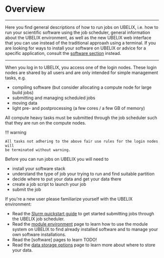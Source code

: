 # Overview

[software-overview]: ../software/index.md
[firststeps-loggingin]: ../firststeps/loggingin.md
[slurm-quickstart]: ../runjobs/scheduled-jobs/slurm-quickstart.md
[module-environment]: ../runjobs/ubelix_env/Lmod_modules.md
[data-storage-options]: ../storage/index.md
[billing-policy]: ../runjobs/lumi_env/billing.md

---

Here you find general descriptions of how to run jobs on UBELIX, i.e. how to run your scientific software using the job scheduler, general information about the UBELIX environment, as well as the new UBELIX web interface that you can use instead of the traditional approaxh using a terminal.
If you are looking for ways to install your software on UBELIX or advice for a specific application, consult the [software section][software-overview] instead.

---

When you log in to UBELIX, you access one of the
login nodes. These login nodes are shared by all users and are only intended
for simple management tasks, e.g.

- compiling software (but consider allocating a compute node for large build
  jobs)
- submitting and managing scheduled jobs
- moving data
- light pre- and postprocessing (a few cores / a few GB of memory)

All compute heavy tasks must be submitted through the job scheduler such that
they are run on the compute nodes.


!!! warning

    All tasks not adhering to the above fair use rules for the login nodes will
    be terminated without warning.


Before you can run jobs on UBELIX you will need to 

- install your software stack
- understand the type of job your trying to run and find suitable partition
- decide where to put your data and get your data there
- create a job script to launch your job
- submit the job

If you're a new user please familiarize yourself with the UBELIX environment:

- Read the [Slurm quickstart guide][slurm-quickstart] to get started submitting
 jobs through the UBELIX job scheduler.
- Read the [module environment][module-environment] page to learn
how to use the module system on UBELIX to find already installed software and to
manage your own software installations.
- Read the [software] pages to learn TODO!
- Read the [data storage options][data-storage-options] page to learn more
  about where to store your data.
